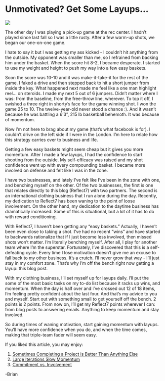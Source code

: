 <!--
id: 3178749659
link: http://loudjet.com/a/unmotivated-get-some-layups
slug: unmotivated-get-some-layups
date: Tue Feb 08 2011 02:41:54 GMT-0600 (CST)
publish: 2011-02-08
tags: Momentum, confidence, self-efficacy
-->


Unmotivated? Get Some Layups...
===============================

![](http://media.tumblr.com/tumblr_lgai1y46yW1qzbc4f.jpg)

The other day I was playing a pick-up game at the rec center. I hadn’t
played since last fall so I was a little rusty. After a few warm-up
shots, we began our one-on-one game.

I hate to say it but I was getting my ass kicked - I couldn’t hit
anything from the outside. My opponent was smaller than me, so I
refrained from backing him under the basket. When the score hit 8-2, I
became desperate. I started to use my weight and height to push my way
into a few easy baskets.

Soon the score was 10-10 and it was make-it-take-it for the rest of the
game. I faked a drive and then stepped back to hit a short jumper from
inside the key. What happened next made me feel like a one man highlight
reel… on steroids. I made my next 5 out of 6 jumpers. Didn’t matter
where I was: from the baseline, from the free-throw line, wherever. To
top it off, I swished a three right in shorty’s face for the game
winning shot. I won the game 25 to 10. The twelve-year-old never stood a
chance :). And it wasn’t because he was battling a 6’3”, 215 lb
basketball behemoth. It was because of momentum.

Now I’m not here to brag about my game (that’s what facebook is for). I
couldn’t drive on the left side if I were in the London. I’m here to
relate how this strategy carries over to business and life.

Getting a few easy baskets might seem cheap but it gives you more
momentum. After I made a few layups, I had the confidence to start
shooting from the outside. My self-efficacy was raised and my shot
confidence went up with every compounding basket. I became more involved
on defense and felt like I was in the zone.

I have two businesses, and lately I’ve felt like I’ve been in the zone
with one, and benching myself on the other. Of the two businesses, the
first is one that relates directly to this blog (Reflect7) with two
partners. The second is an international clothing business that I run
alone during the day. Recently, my dedication to Reflect7 has been
waning to the point of loose involvement. On the other hand, my
dedication to the daytime business has dramatically increased. Some of
this is situational, but a lot of it has to do with reward conditioning.

With Reflect7, I haven’t been getting any “easy baskets.” Actually, I
haven’t been even close to taking a shot. I’ve had no recent “wins” and
have started to backwards rationalize that if I just become less
involved, then missed shots won’t matter. I’m literally benching myself.
After all, I play for another team where I’m the superstar. Fortunately,
I’ve discovered that this is a self-defeating cycle. Every time I lose
motivation doesn’t give me an excuse to fall back to my other business.
It’s a crutch. I’ll never grow that way - I’ll just stay in my comfort
zone. That’s why I’m off the bench right now getting a layup: this blog
post.

With my clothing business, I’ll set myself up for layups daily. I’ll put
the some of the most basic tasks on my to-do list because it racks up
wins, and momentum. When the day is half over and I’ve crossed out 12 of
18 items, I’m feeling pretty confident about the last four. And that’s
my advice to you and myself. Start out with something small to get
yourself off the bench. 2 points is 2 points. From now on, I’ll get my
Reflect7 points wherever I can: from blog posts to answering emails.
Anything to keep momentum and stay involved.

So during times of waning motivation, start gaining momentum with
layups. You’ll have more confidence when you do, and when the time
comes, making that triple-team fader will seem easy.

If you liked this article, you may enjoy:

1.  [Sometimes Completing a Project is Better Than Anything
    Else](http://loudjet.com/a/sometimes-completing-a-project-is-better-than-anything "Sometimes Completing a Project is Better Than Anything Else")
2.  [Large Iterations Slow
    Momentum](http://loudjet.com/a/large-iterations-slow-momentum "Large Iterations Slow Momentum")
3.  [Commitment vs.
    Involvement](http://loudjet.com/a/commitment-vs-involvement "Commitment vs. Involvement")

-Brian

